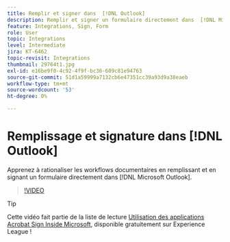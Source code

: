 ```yaml
---
title: Remplir et signer dans  [!DNL Outlook]
description: Remplir et signer un formulaire directement dans  [!DNL Microsoft Outlook]
feature: Integrations, Sign, Form
role: User
topic: Integrations
level: Intermediate
jira: KT-6462
topic-revisit: Integrations
thumbnail: 29764t1.jpg
exl-id: e16be9f0-4c92-4f9f-bc36-609c81e94763
source-git-commit: 51d1a59999a7132cb6e47351cc39a93d9a38eaeb
workflow-type: tm+mt
source-wordcount: '53'
ht-degree: 0%

---
```


# Remplissage et signature dans [!DNL Outlook]

Apprenez à rationaliser les workflows documentaires en remplissant et en signant un formulaire directement dans [!DNL Microsoft Outlook].

>[!VIDEO](https://video.tv.adobe.com/v/344947?quality=12&learn=on&hidetitle=true)

>[!TIP]
>
>Cette vidéo fait partie de la liste de lecture [Utilisation des applications Acrobat Sign Inside Microsoft](https://experienceleague.adobe.com/fr/playlists/acrobat-sign-integrate-microsoft-apps), disponible gratuitement sur Experience League !
